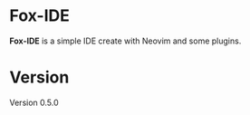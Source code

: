 # Fox-IDE

__Fox-IDE__ is a simple IDE create with Neovim and some plugins.

# Version

Version 0.5.0

